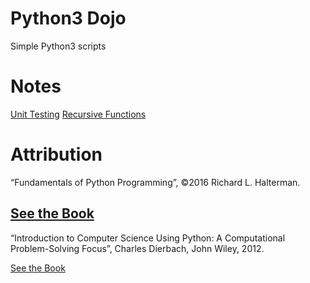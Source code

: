 # Python3 Dojo

Simple Python3 scripts  

# Notes
[Unit Testing](notes/unittest.md)
[Recursive Functions](notes/recursive_functions.md)

# Attribution

“Fundamentals of Python Programming”, &copy;2016 Richard L. Halterman.

[See the Book](http://python.cs.southern.edu/pythonbook.pdf)
----------------------------------------------------
“Introduction to Computer Science Using Python: A Computational 
Problem-Solving Focus”, Charles Dierbach, John Wiley, 2012.

[See the Book](http://eu.wiley.com/WileyCDA/Section/id-302479.html?query=Charles+Dierbach)